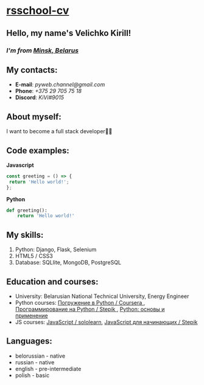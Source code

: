 # [rsschool-cv](https://pywebchannel.github.io/rsschool-cv/cv)
## Hello, my name's Velichko Kirill!
### _I'm from [Minsk, Belarus](https://www.google.com/maps/place/%D0%9C%D0%B8%D0%BD%D1%81%D0%BA/@53.88464,27.5933684,11z)_
## My contacts:
- **E-mail**: _pyweb.channel@gmail.com_
- **Phone**: _+375 29 705 75 18_
- **Discord**: _KiVi#9015_
## About myself:
I want to become a full stack developer👨‍💻
## Code examples:
**Javascript**
```javascript
const greeting = () => {
 return 'Hello world!';
};
```
**Python**
```python
def greeting():
    return 'Hello world!'
```
## My skills:
1. Python: Django, Flask, Selenium
1. HTML5 / CSS3
1. Database: SQLlite, MongoDB, PostgreSQL
## Education and courses:
- University: Belarusian National Technical University, Energy Engineer
- Python courses: [Погружение в Python / Сoursera ](https://www.coursera.org/account/accomplishments/verify/SG585A5WUCW8), [Программирование на Python / Stepik ](https://stepik.org/certificate/fa6f23ca19109bf55052a63d34f0626a570fd1de.pdf), [Python: основы и применение](https://stepik.org/cert/136110)
- JS courses: [JavaScript / sololearn](https://www.sololearn.com/Certificate/CT-8MAUO5FB/pdf), [JavaScript для начинающих / Stepik](https://stepik.org/cert/336476)
## Languages:
- belorussian - native
- russian - native
- english - pre-intermediate
- polish - basic
